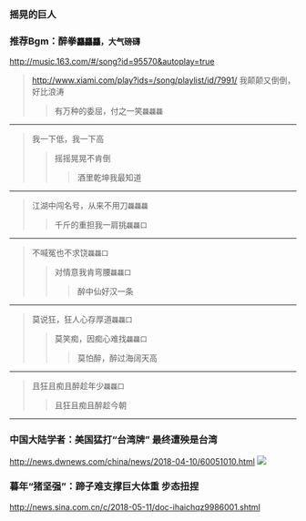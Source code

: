 ### 摇晃的巨人
### 推荐Bgm：醉拳`龘龘龘，大气磅礴`
http://music.163.com/#/song?id=95570&autoplay=true
>http://www.xiami.com/play?ids=/song/playlist/id/7991/
>我颠颠又倒倒，好比浪涛
>>有万种的委屈，付之一笑`龘龘龘`
---
>我一下低，我一下高
>>摇摇晃晃不肯倒
>>>酒里乾坤我最知道
---
>江湖中闯名号，从来不用刀`龘龘龘`
>>千斤的重担我一肩挑`龘龘囗`
---
>不喊冤也不求饶`龘龘囗`
>>对情意我肯弯腰`龘龘囗`
>>>醉中仙好汉一条
---
>莫说狂，狂人心存厚道`龘龘囗`
>>莫笑痴，因痴心难找`龘龘囗`
>>>莫怕醉，醉过海阔天高
---
>且狂且痴且醉趁年少`龘龘囗`
>>且狂且痴且醉趁今朝
---
### 中国大陆学者：美国猛打“台湾牌” 最终遭殃是台湾
http://news.dwnews.com/china/news/2018-04-10/60051010.html
![](http://pic4.dwnews.net/20180411/436d835b162a77dab27de7b8ad834727_w.jpg)
### 暮年“猪坚强”：蹄子难支撑巨大体重 步态扭捏
http://news.sina.com.cn/c/2018-05-11/doc-ihaichqz9986001.shtml